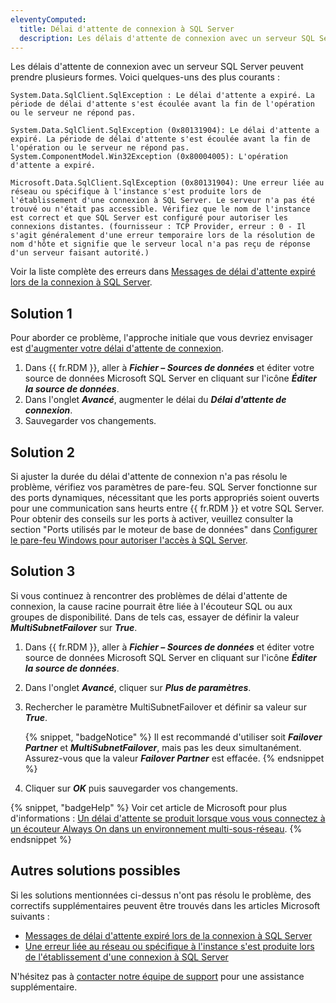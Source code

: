 ```yaml
---
eleventyComputed:
  title: Délai d'attente de connexion à SQL Server
  description: Les délais d'attente de connexion avec un serveur SQL Server peuvent prendre plusieurs formes.
---
```

Les délais d'attente de connexion avec un serveur SQL Server peuvent prendre plusieurs formes. Voici quelques-uns des plus courants :

`System.Data.SqlClient.SqlException : Le délai d'attente a expiré. La période de délai d'attente s'est écoulée avant la fin de l'opération ou le serveur ne répond pas.`

`System.Data.SqlClient.SqlException (0x80131904): Le délai d'attente a expiré. La période de délai d'attente s'est écoulée avant la fin de l'opération ou le serveur ne répond pas. System.ComponentModel.Win32Exception (0x80004005): L'opération d'attente a expiré.`

`Microsoft.Data.SqlClient.SqlException (0x80131904): Une erreur liée au réseau ou spécifique à l'instance s'est produite lors de l'établissement d'une connexion à SQL Server. Le serveur n'a pas été trouvé ou n'était pas accessible. Vérifiez que le nom de l'instance est correct et que SQL Server est configuré pour autoriser les connexions distantes. (fournisseur : TCP Provider, erreur : 0 - Il s'agit généralement d'une erreur temporaire lors de la résolution de nom d'hôte et signifie que le serveur local n'a pas reçu de réponse d'un serveur faisant autorité.)`

Voir la liste complète des erreurs dans [Messages de délai d'attente expiré lors de la connexion à SQL Server](https://learn.microsoft.com/en-us/troubleshoot/sql/database-engine/connect/timeout-expired-error#verify-timeout-expired-errors).

## Solution 1
Pour aborder ce problème, l'approche initiale que vous devriez envisager est [d'augmenter votre délai d'attente de connexion](https://docs.devolutions.net/rdm/data-sources/data-sources-types/advanced-data-sources/microsoft-sql-server/#advanced).

1. Dans {{ fr.RDM }}, aller à ***Fichier – Sources de données*** et éditer votre source de données Microsoft SQL Server en cliquant sur l'icône ***Éditer la source de données***.
1. Dans l'onglet ***Avancé***, augmenter le délai du ***Délai d'attente de connexion***.
1. Sauvegarder vos changements.

## Solution 2
Si ajuster la durée du délai d'attente de connexion n'a pas résolu le problème, vérifiez vos paramètres de pare-feu. SQL Server fonctionne sur des ports dynamiques, nécessitant que les ports appropriés soient ouverts pour une communication sans heurts entre {{ fr.RDM }} et votre SQL Server. Pour obtenir des conseils sur les ports à activer, veuillez consulter la section "Ports utilisés par le moteur de base de données" dans [Configurer le pare-feu Windows pour autoriser l'accès à SQL Server](https://learn.microsoft.com/en-us/sql/sql-server/install/configure-the-windows-firewall-to-allow-sql-server-access?view=sql-server-ver16#ports-used-by-the-database-engine).

## Solution 3
Si vous continuez à rencontrer des problèmes de délai d'attente de connexion, la cause racine pourrait être liée à l'écouteur SQL ou aux groupes de disponibilité. Dans de tels cas, essayer de définir la valeur ***MultiSubnetFailover*** sur ***True***.

1. Dans {{ fr.RDM }}, aller à ***Fichier – Sources de données*** et éditer votre source de données Microsoft SQL Server en cliquant sur l'icône ***Éditer la source de données***.
1. Dans l'onglet ***Avancé***, cliquer sur ***Plus de paramètres***.
1. Rechercher le paramètre MultiSubnetFailover et définir sa valeur sur ***True***.

   {% snippet, "badgeNotice" %}
   Il est recommandé d'utiliser soit ***Failover Partner*** et ***MultiSubnetFailover***, mais pas les deux simultanément. Assurez-vous que la valeur ***Failover Partner*** est effacée.
   {% endsnippet %}

1. Cliquer sur ***OK*** puis sauvegarder vos changements.

{% snippet, "badgeHelp" %}
Voir cet article de Microsoft pour plus d'informations : [Un délai d'attente se produit lorsque vous vous connectez à un écouteur Always On dans un environnement multi-sous-réseau](https://learn.microsoft.com/en-us/troubleshoot/sql/database-engine/availability-groups/listener-connection-times-out).
{% endsnippet %}

## Autres solutions possibles
Si les solutions mentionnées ci-dessus n'ont pas résolu le problème, des correctifs supplémentaires peuvent être trouvés dans les articles Microsoft suivants :
* [Messages de délai d'attente expiré lors de la connexion à SQL Server](https://learn.microsoft.com/en-us/troubleshoot/sql/database-engine/connect/timeout-expired-error)
* [Une erreur liée au réseau ou spécifique à l'instance s'est produite lors de l'établissement d'une connexion à SQL Server](https://learn.microsoft.com/en-us/troubleshoot/sql/database-engine/connect/network-related-or-instance-specific-error-occurred-while-establishing-connection)

N'hésitez pas à [contacter notre équipe de support](mailto:service@devolutions.net) pour une assistance supplémentaire.